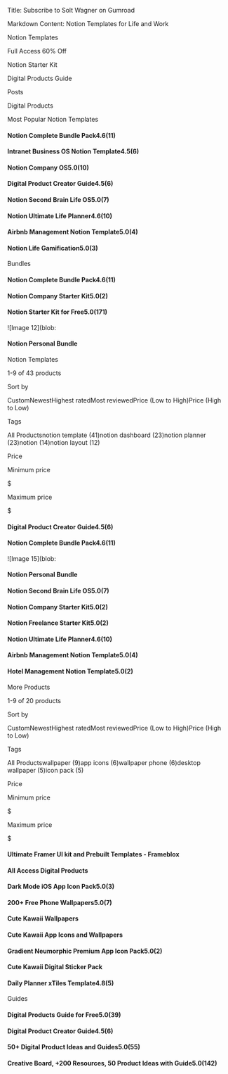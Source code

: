 Title: Subscribe to Solt Wagner on Gumroad

Markdown Content:
Notion Templates for Life and Work

Notion Templates

Full Access 60% Off

Notion Starter Kit

Digital Products Guide

Posts

Digital Products

Most Popular Notion Templates

#### Notion Complete Bundle Pack4.6(11)

#### Intranet Business OS Notion Template4.5(6)

#### Notion Company OS5.0(10)

#### Digital Product Creator Guide4.5(6)

#### Notion Second Brain Life OS5.0(7)

#### Notion Ultimate Life Planner4.6(10)

#### Airbnb Management Notion Template5.0(4)

#### Notion Life Gamification5.0(3)

Bundles

#### Notion Complete Bundle Pack4.6(11)

#### Notion Company Starter Kit5.0(2)

#### Notion Starter Kit for Free5.0(171)

![Image 12](blob:

#### Notion Personal Bundle

Notion Templates

1-9 of 43 products

Sort by

CustomNewestHighest ratedMost reviewedPrice (Low to High)Price (High to Low)

Tags

All Productsnotion template (41)notion dashboard (23)notion planner (23)notion (14)notion layout (12)

Price

Minimum price

$

Maximum price

$

#### Digital Product Creator Guide4.5(6)

#### Notion Complete Bundle Pack4.6(11)

![Image 15](blob:

#### Notion Personal Bundle

#### Notion Second Brain Life OS5.0(7)

#### Notion Company Starter Kit5.0(2)

#### Notion Freelance Starter Kit5.0(2)

#### Notion Ultimate Life Planner4.6(10)

#### Airbnb Management Notion Template5.0(4)

#### Hotel Management Notion Template5.0(2)

More Products

1-9 of 20 products

Sort by

CustomNewestHighest ratedMost reviewedPrice (Low to High)Price (High to Low)

Tags

All Productswallpaper (9)app icons (6)wallpaper phone (6)desktop wallpaper (5)icon pack (5)

Price

Minimum price

$

Maximum price

$

#### Ultimate Framer UI kit and Prebuilt Templates - Frameblox

#### All Access Digital Products

#### Dark Mode iOS App Icon Pack5.0(3)

#### 200+ Free Phone Wallpapers5.0(7)

#### Cute Kawaii Wallpapers

#### Cute Kawaii App Icons and Wallpapers

#### Gradient Neumorphic Premium App Icon Pack5.0(2)

#### Cute Kawaii Digital Sticker Pack

#### Daily Planner xTiles Template4.8(5)

Guides

#### Digital Products Guide for Free5.0(39)

#### Digital Product Creator Guide4.5(6)

#### 50+ Digital Product Ideas and Guides5.0(55)

#### Creative Board, +200 Resources, 50 Product Ideas with Guide5.0(142)
